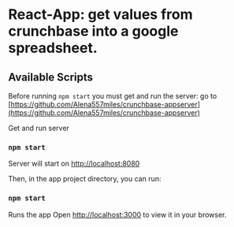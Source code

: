 # React-App: get values from crunchbase into a google spreadsheet.

## Available Scripts
Before running `npm start` you must get and run the server:
go to 
 [https://github.com/Alena557miles/crunchbase-appserver](https://github.com/Alena557miles/crunchbase-appserver)

Get and run server 
 ### `npm start`
 Server will start on  [http://localhost:8080](http://localhost:8080) 


Then, in the app project directory, you can run:
### `npm start`
Runs the app 
Open [http://localhost:3000](http://localhost:3000) to view it in your browser.